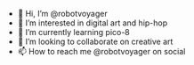 - 👋 Hi, I’m @robotvoyager
- 👀 I’m interested in digital art and hip-hop
- 🌱 I’m currently learning pico-8
- 💞️ I’m looking to collaborate on creative art
- 📫 How to reach me @robotvoyager on social

<!---
robotvoyager/robotvoyager is a ✨ special ✨ repository because its `README.md` (this file) appears on your GitHub profile.
You can click the Preview link to take a look at your changes.
--->
